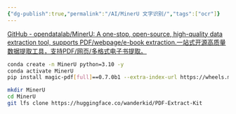 ```yaml
---
{"dg-publish":true,"permalink":"/AI/MinerU 文字识别/","tags":["ocr"]}
---
```


[GitHub - opendatalab/MinerU: A one-stop, open-source, high-quality data extraction tool, supports PDF/webpage/e-book extraction.一站式开源高质量数据提取工具，支持PDF/网页/多格式电子书提取。](https://github.com/opendatalab/MinerU)

``` bash
conda create -n MinerU python=3.10 -y
conda activate MinerU
pip install magic-pdf[full]==0.7.0b1 --extra-index-url https://wheels.myhloli.com -i https://pypi.tuna.tsinghua.edu.cn/simple

mkdir MinerU
cd MinerU
git lfs clone https://huggingface.co/wanderkid/PDF-Extract-Kit
```